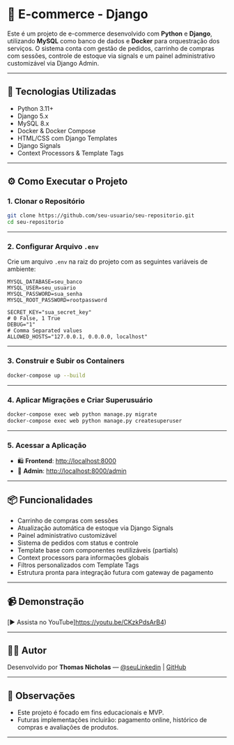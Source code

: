 # 🛒 E-commerce - Django

Este é um projeto de e-commerce desenvolvido com **Python** e **Django**, utilizando **MySQL** como banco de dados e **Docker** para orquestração dos serviços. O sistema conta com gestão de pedidos, carrinho de compras com sessões, controle de estoque via signals e um painel administrativo customizável via Django Admin.

---

## 🚀 Tecnologias Utilizadas

- Python 3.11+
- Django 5.x
- MySQL 8.x
- Docker & Docker Compose
- HTML/CSS com Django Templates
- Django Signals
- Context Processors & Template Tags

---

## ⚙️ Como Executar o Projeto

### 1. Clonar o Repositório

```bash
git clone https://github.com/seu-usuario/seu-repositorio.git
cd seu-repositorio
```

---

### 2. Configurar Arquivo `.env`

Crie um arquivo `.env` na raiz do projeto com as seguintes variáveis de ambiente:

```env
MYSQL_DATABASE=seu_banco
MYSQL_USER=seu_usuario
MYSQL_PASSWORD=sua_senha
MYSQL_ROOT_PASSWORD=rootpassword

SECRET_KEY="sua_secret_key"
# 0 False, 1 True
DEBUG="1"
# Comma Separated values
ALLOWED_HOSTS="127.0.0.1, 0.0.0.0, localhost"
```

---

### 3. Construir e Subir os Containers

```bash
docker-compose up --build
```

---

### 4. Aplicar Migrações e Criar Superusuário

```bash
docker-compose exec web python manage.py migrate
docker-compose exec web python manage.py createsuperuser
```

---

### 5. Acessar a Aplicação

- 🛍️ **Frontend**: [http://localhost:8000](http://localhost:8000)
- 🔐 **Admin**: [http://localhost:8000/admin](http://localhost:8000/admin)

---

## 📦 Funcionalidades

- Carrinho de compras com sessões
- Atualização automática de estoque via Django Signals
- Painel administrativo customizável
- Sistema de pedidos com status e controle
- Template base com componentes reutilizáveis (partials)
- Context processors para informações globais
- Filtros personalizados com Template Tags
- Estrutura pronta para integração futura com gateway de pagamento

---

## 📹 Demonstração

[▶️ Assista no YouTube]https://youtu.be/CKzkPdsArB4)

---

## 👨‍💻 Autor

Desenvolvido por **Thomas Nicholas** — [@seuLinkedin](https://www.linkedin.com/in/thomaas-nicholas/) | [GitHub](https://github.com/ThomasNicholas21)

---

## 🐳 Observações

- Este projeto é focado em fins educacionais e MVP.
- Futuras implementações incluirão: pagamento online, histórico de compras e avaliações de produtos.

---
